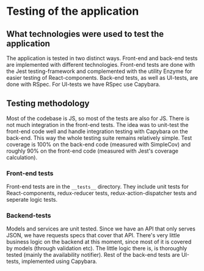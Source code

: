 # Testing of the application
## What technologies were used to test the application
The application is tested in two distinct ways. Front-end and back-end tests are 
implemented with different technologies. Front-end tests are done with the Jest
testing-framework and complemented with the utility Enzyme for easier testing of
React-components. Back-end tests, as well as UI-tests, are done with RSpec.
For UI-tests we have RSpec use Capybara.

## Testing methodology
Most of the codebase is JS, so most of the tests are also for JS. There is not much integration in the front-end tests. The idea
was to unit-test the front-end code well and handle integration testing with Capybara on the back-end. This way the whole testing
suite remains relatively simple. Test coverage is 100% on the back-end code (measured with SimpleCov) and roughly 90% on the front-end code (measured with Jest's coverage calculation).
### Front-end tests
Front-end tests are in the ```__tests__``` directory. They include unit tests for React-components, redux-reducer tests,
redux-action-dispatcher tests and seperate logic tests. 

### Backend-tests
Models and services are unit tested. Since we have an API that only serves JSON, we have requests specs that cover that API. 
There's very little business logic on the backend at this moment, since most of it is covered by models (through validation etc).
The little logic there is, is thoroughly tested (mainly the availability notifier). Rest of the back-end tests are UI-tests,
implemented using Capybara. 

